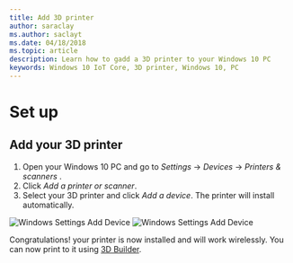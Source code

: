 ```yaml
--- 
title: Add 3D printer
author: saraclay 
ms.author: saclayt 
ms.date: 04/18/2018 
ms.topic: article 
description: Learn how to gadd a 3D printer to your Windows 10 PC
keywords: Windows 10 IoT Core, 3D printer, Windows 10, PC
--- 
```


# Set up

## Add your 3D printer

1. Open your Windows 10 PC and go to _Settings_ -> _Devices_ -> _Printers & scanners_ .
2. Click _Add a printer or scanner_.
3. Select your 3D printer and click _Add a device_. The printer will install automatically.

![Windows Settings Add Device](../../media/3dprintserver/add-printer.png)
![Windows Settings Add Device](../../media/3dprintserver/add-device.png)

Congratulations! your printer is now installed and will work wirelessly. You can now print to it using [3D Builder](https://developer.microsoft.com/en-us/windows/hardware/3d-print/3d-builder-resources).